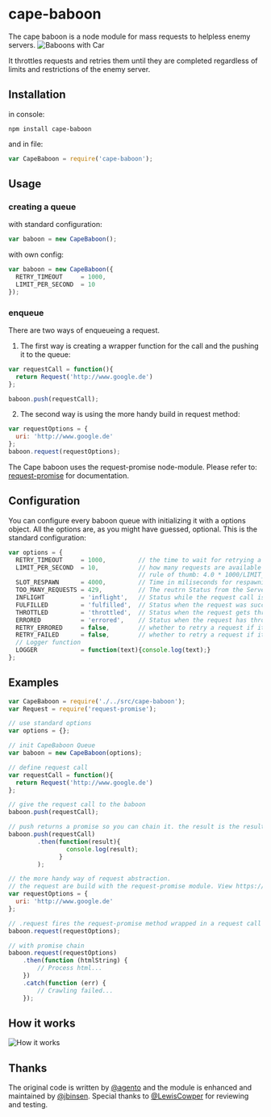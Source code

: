 # cape-baboon
The cape baboon is a node module for mass requests to helpless enemy servers.
![Baboons with Car](http://i.dailymail.co.uk/i/pix/2009/07/20/article-1200917-05C68C79000005DC-619_634x399.jpg)

It throttles requests and retries them until they are completed regardless of limits and restrictions of the enemy server.

## Installation
in console:
```
npm install cape-baboon
```
and in file:
```javascript
var CapeBaboon = require('cape-baboon');
```

## Usage

### creating a queue
with standard configuration:
```javascript
var baboon = new CapeBaboon();
```
with own config:
```javascript
var baboon = new CapeBaboon({
  RETRY_TIMEOUT     = 1000,
  LIMIT_PER_SECOND  = 10
});
```
### enqueue
There are two ways of enqueueing a request.

1. The first way is creating a wrapper function for the call and the pushing it to the queue:

  ```javascript
  var requestCall = function(){
    return Request('http://www.google.de')
  };

  baboon.push(requestCall);
  ```
2. The second way is using the more handy build in request method:

  ```javascript
  var requestOptions = {
    uri: 'http://www.google.de'
  };
  baboon.request(requestOptions);
  ```

  The Cape baboon uses the request-promise node-module.
  Please refer to: [request-promise](https://www.npmjs.com/package/request-promise) for documentation.



## Configuration
You can configure every baboon queue with initializing it with a options object.
All the options are, as you might have guessed, optional.
This is the standard configuration:
```javascript
var options = {
  RETRY_TIMEOUT     = 1000,         // the time to wait for retrying a request
  LIMIT_PER_SECOND  = 10,           // how many requests are available per second.
                                    // rule of thumb: 4.0 * 1000/LIMIT_PER_SECOND
  SLOT_RESPAWN      = 4000,         // Time in miliseconds for respawning the slots
  TOO_MANY_REQUESTS = 429,          // The reutrn Status from the Server if there are too many request sent to it. If applicable.
  INFLIGHT          = 'inflight',   // Status while the request call is active
  FULFILLED         = 'fulfilled',  // Status when the request was successfull
  THROTTLED         = 'throttled',  // Status when the request gets throttled
  ERRORED           = 'errored',    // Status when the request has thrown an internal error
  RETRY_ERRORED     = false,        // whether to retry a request if it throws an internal error or not
  RETRY_FAILED      = false,        // whether to retry a request if it returns an http error code
  // Logger function
  LOGGER            = function(text){console.log(text);}
};
```

## Examples
```javascript
var CapeBaboon = require('./../src/cape-baboon');
var Request = require('request-promise');

// use standard options
var options = {};

// init CapeBaboon Queue
var baboon = new CapeBaboon(options);

// define request call
var requestCall = function(){
  return Request('http://www.google.de')
};

// give the request call to the baboon
baboon.push(requestCall);

// push returns a promise so you can chain it. the result is the result fromt the request call
baboon.push(requestCall)
        .then(function(result){
                console.log(result);
              }
        );

// the more handy way of request abstraction.
// the request are build with the request-promise module. View https://www.npmjs.com/package/request-promise for documentation
var requestOptions = {
  uri: 'http://www.google.de'
};

// .request fires the request-promise method wrapped in a request call function
baboon.request(requestOptions);

// with promise chain
baboon.request(requestOptions)
    .then(function (htmlString) {
        // Process html...
    })
    .catch(function (err) {
        // Crawling failed...
    });
```

## How it works
![How it works](http://i.giphy.com/pFwRzOLfuGHok.gif)

## Thanks
The original code is written by [@agento](https://github.com/janv) and the module is enhanced and maintained by [@jbinsen](julianbei).
Special thanks to [@LewisCowper](https://github.com/lewiscowper) for reviewing and testing.

